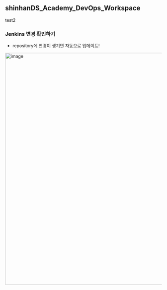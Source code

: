 ## shinhanDS_Academy_DevOps_Workspace
test2

### Jenkins 변경 확인하기
- repository에 변경이 생기면 자동으로 업데이트!
<img width="747" alt="image" src="https://github.com/svbean77/shinhanDS_Academy_DevOps_Workspace/assets/70212701/26c2c465-aa1a-4fed-9f1b-3ec8aed5102c">
